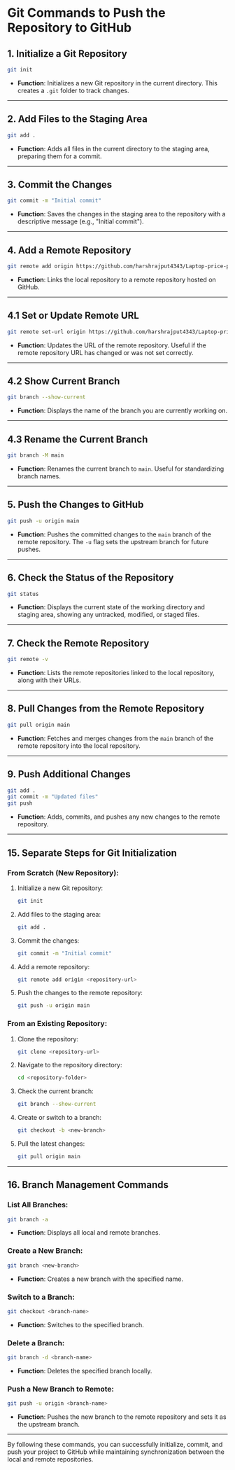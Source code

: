 # Git Commands to Push the Repository to GitHub

## 1. **Initialize a Git Repository**
```bash
git init
```
- **Function**: Initializes a new Git repository in the current directory. This creates a `.git` folder to track changes.

---

## 2. **Add Files to the Staging Area**
```bash
git add .
```
- **Function**: Adds all files in the current directory to the staging area, preparing them for a commit.

---

## 3. **Commit the Changes**
```bash
git commit -m "Initial commit"
```
- **Function**: Saves the changes in the staging area to the repository with a descriptive message (e.g., "Initial commit").

---

## 4. **Add a Remote Repository**
```bash
git remote add origin https://github.com/harshrajput4343/Laptop-price-prediction.git
```
- **Function**: Links the local repository to a remote repository hosted on GitHub.

---

## 4.1 **Set or Update Remote URL**
```bash
git remote set-url origin https://github.com/harshrajput4343/Laptop-price-prediction.git
```
- **Function**: Updates the URL of the remote repository. Useful if the remote repository URL has changed or was not set correctly.

---

## 4.2 **Show Current Branch**
```bash
git branch --show-current
```
- **Function**: Displays the name of the branch you are currently working on.

---

## 4.3 **Rename the Current Branch**
```bash
git branch -M main
```
- **Function**: Renames the current branch to `main`. Useful for standardizing branch names.

---

## 5. **Push the Changes to GitHub**
```bash
git push -u origin main
```
- **Function**: Pushes the committed changes to the `main` branch of the remote repository. The `-u` flag sets the upstream branch for future pushes.

---

## 6. **Check the Status of the Repository**
```bash
git status
```
- **Function**: Displays the current state of the working directory and staging area, showing any untracked, modified, or staged files.

---

## 7. **Check the Remote Repository**
```bash
git remote -v
```
- **Function**: Lists the remote repositories linked to the local repository, along with their URLs.

---

## 8. **Pull Changes from the Remote Repository**
```bash
git pull origin main
```
- **Function**: Fetches and merges changes from the `main` branch of the remote repository into the local repository.

---

## 9. **Push Additional Changes**
```bash
git add .
git commit -m "Updated files"
git push
```
- **Function**: Adds, commits, and pushes any new changes to the remote repository.

---

## 15. **Separate Steps for Git Initialization**

### From Scratch (New Repository):
1. Initialize a new Git repository:
   ```bash
   git init
   ```
2. Add files to the staging area:
   ```bash
   git add .
   ```
3. Commit the changes:
   ```bash
   git commit -m "Initial commit"
   ```
4. Add a remote repository:
   ```bash
   git remote add origin <repository-url>
   ```
5. Push the changes to the remote repository:
   ```bash
   git push -u origin main
   ```

### From an Existing Repository:
1. Clone the repository:
   ```bash
   git clone <repository-url>
   ```
2. Navigate to the repository directory:
   ```bash
   cd <repository-folder>
   ```
3. Check the current branch:
   ```bash
   git branch --show-current
   ```
4. Create or switch to a branch:
   ```bash
   git checkout -b <new-branch>
   ```
5. Pull the latest changes:
   ```bash
   git pull origin main
   ```

---

## 16. **Branch Management Commands**

### List All Branches:
```bash
git branch -a
```
- **Function**: Displays all local and remote branches.

### Create a New Branch:
```bash
git branch <new-branch>
```
- **Function**: Creates a new branch with the specified name.

### Switch to a Branch:
```bash
git checkout <branch-name>
```
- **Function**: Switches to the specified branch.

### Delete a Branch:
```bash
git branch -d <branch-name>
```
- **Function**: Deletes the specified branch locally.

### Push a New Branch to Remote:
```bash
git push -u origin <branch-name>
```
- **Function**: Pushes the new branch to the remote repository and sets it as the upstream branch.

---

By following these commands, you can successfully initialize, commit, and push your project to GitHub while maintaining synchronization between the local and remote repositories.